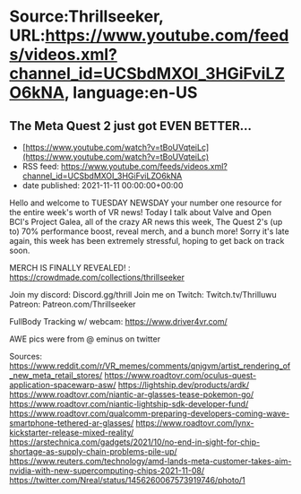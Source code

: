 # Source:Thrillseeker, URL:https://www.youtube.com/feeds/videos.xml?channel_id=UCSbdMXOI_3HGiFviLZO6kNA, language:en-US

## The Meta Quest 2 just got EVEN BETTER...
 - [https://www.youtube.com/watch?v=tBoUVqteiLc](https://www.youtube.com/watch?v=tBoUVqteiLc)
 - RSS feed: https://www.youtube.com/feeds/videos.xml?channel_id=UCSbdMXOI_3HGiFviLZO6kNA
 - date published: 2021-11-11 00:00:00+00:00

Hello and welcome to TUESDAY NEWSDAY your number one resource for the entire week's worth of VR news! Today I talk about Valve and Open BCI's Project Galea, all of the crazy AR news this week, The Quest 2's (up to) 70% performance boost, reveal merch, and a bunch more! Sorry it's late again, this week has been extremely stressful, hoping to get back on track soon.

MERCH IS FINALLY REVEALED! : https://crowdmade.com/collections/thrillseeker

Join my discord: 
Discord.gg/thrill
Join me on Twitch: 
Twitch.tv/Thrilluwu
Patreon:
Patreon.com/Thrillseeker

FullBody Tracking w/ webcam:
https://www.driver4vr.com/

AWE pics were from @ eminus on twitter

Sources:
https://www.reddit.com/r/VR_memes/comments/qnjgvm/artist_rendering_of_new_meta_retail_stores/
https://www.roadtovr.com/oculus-quest-application-spacewarp-asw/
https://lightship.dev/products/ardk/
https://www.roadtovr.com/niantic-ar-glasses-tease-pokemon-go/
https://www.roadtovr.com/niantic-lightship-sdk-developer-fund/
https://www.roadtovr.com/qualcomm-preparing-developers-coming-wave-smartphone-tethered-ar-glasses/
https://www.roadtovr.com/lynx-kickstarter-release-mixed-reality/
https://arstechnica.com/gadgets/2021/10/no-end-in-sight-for-chip-shortage-as-supply-chain-problems-pile-up/
https://www.reuters.com/technology/amd-lands-meta-customer-takes-aim-nvidia-with-new-supercomputing-chips-2021-11-08/
https://twitter.com/Nreal/status/1456260067573919746/photo/1

